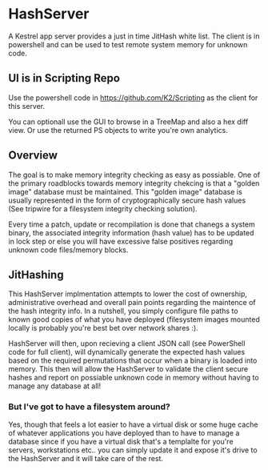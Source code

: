 # HashServer
A Kestrel app server provides a just in time JitHash white list.  The client is in powershell and can be used to test remote system memory for unknown code.

## UI is in Scripting Repo
Use the powershell code in https://github.com/K2/Scripting as the client for this server.

You can optionall use the GUI to browse in a TreeMap and also a hex diff view.  Or use the returned PS objects to write you're own analytics.

## Overview

The goal is to make memory integrity checking as easy as possiable.  One of the primary roadblocks towards memory integrity chekcing is that a "golden image" database must be maintained.  This "golden image" database is usually represented in the form of cryptographically secure hash values (See tripwire for a filesystem integrity checking solution).  

Every time a patch, update or recompilation is done that chanegs a system binary, the associated integrity information (hash value) has to be updated in lock step or else you will have excessive false positives regarding unknown code files/memory blocks.

## JitHashing 
This HashServer implmentation attempts to lower the cost of ownership, administrative overhead and overall pain points regarding the maintence of the hash integrity info.  In a nutshell, you simply configure file paths to known good copies of what you have deployed (filesystem images mounted locally is probably you're best bet over network shares :).

HashServer will then, upon recieving a client JSON call (see PowerShell code for full client), will dynamically generate the expected hash values based on the required permutations that occur when a binary is loaded into memory.  This then will allow the HashServer to validate the client secure hashes and report on possiable unknown code in memory without having to manage any database at all!

### But I've got to have a filesystem around?
Yes, though that feels a lot easier to have a virtual disk or some huge cache of whatever applications you have deployed than to have to manage a database since if you have a virtual disk that's a templalte for you're servers, workstations etc.. you can simply update it and expose it's drive to the HashServer and it will take care of the rest.



